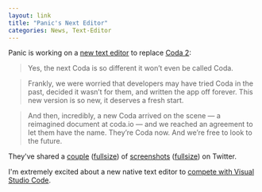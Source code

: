 ```yaml
---
layout: link
title: "Panic's Next Editor"
categories: News, Text-Editor
---
```


Panic is working on a [new text editor](https://panic.com/next/) to replace [Coda 2](https://www.panic.com/coda/):

> Yes, the next Coda is so different it won’t even be called Coda.

> Frankly, we were worried that developers may have tried Coda in the past, decided it wasn’t for them, and written the app off forever. This new version is so new, it deserves a fresh start.

> And then, incredibly, a new Coda arrived on the scene — a reimagined document at coda.io — and we reached an agreement to let them have the name. They’re Coda now. And we’re free to look to the future.

They've shared a [couple](https://twitter.com/panic/status/1123651547924033538) ([fullsize](https://pbs.twimg.com/media/D5gDH8rVUAEzCje.jpg:large)) of [screenshots](https://twitter.com/panic/status/1138186299607724032) ([fullsize](https://pbs.twimg.com/media/D8umZ2wVUAApcO0.jpg:large)) on Twitter.

I'm extremely excited about a new native text editor to [compete with Visual Studio Code](https://blog.robenkleene.com/2019/04/10/2019-stackoverflow-developer-survey-results/).

